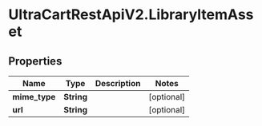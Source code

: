 # UltraCartRestApiV2.LibraryItemAsset

## Properties

Name | Type | Description | Notes
------------ | ------------- | ------------- | -------------
**mime_type** | **String** |  | [optional] 
**url** | **String** |  | [optional] 


